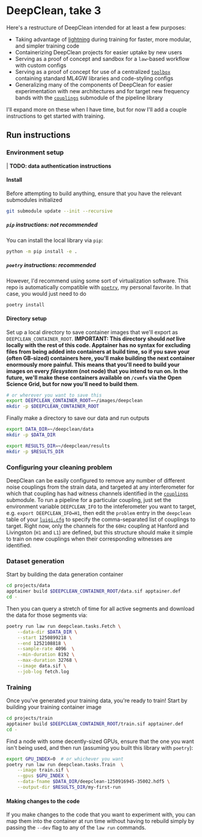 # DeepClean, take 3
Here's a restructure of DeepClean intended for at least a few purposes:
- Taking advantage of [lightning](https://lightning.ai/) during training for faster, more modular, and simpler training code
- Containerizing DeepClean projects for easier uptake by new users
- Serving as a proof of concept and sandbox for a `law`-based workflow with custom configs
- Serving as a proof of concept for use of a centralized [`toolbox`](./toolbox/) containing standard ML4GW libraries and code-styling configs
- Generalizing many of the components of DeepClean for easier experimentation with new architectures and for target new frequency bands with the [`couplings`](./deepclean/couplings) submodule of the pipeline library

I'll expand more on these when I have time, but for now I'll add a couple instructions to get started with training.

## Run instructions
### Environment setup
| **TODO: data authentication instructions**

#### Install
Before attempting to build anything, ensure that you have the relevant submodules initialized

```bash
git submodule update --init --recursive
```

##### `pip` instructions: not recommended
You can install the local library via `pip`:

```bash
python -m pip install -e .
```

##### `poetry` instructions: recommended
However, I'd recommend using some sort of virtualization software. This repo is automatically compatible with [`poetry`](https://python-poetry.org/), my personal favorite. In that case, you would just need to do

```bash
poetry install
```

#### Directory setup
Set up a local directory to save container images that we'll export as `DEEPCLEAN_CONTAINER_ROOT`.
**IMPORTANT: This directory should _not_ live locally with the rest of this code. Apptainer has no syntax for excluding files from being added into containers at build time, so if you save your (often GB-sized) containers here, you'll make building the next container enormously more painful. This means that you'll need to build your images on every _filesystem_ (not node) that you intend to run on. In the future, we'll make these containers available on `/cvmfs` via the Open Science Grid, but for now you'll need to build them**.

```bash
# or wherever you want to save this
export DEEPCLEAN_CONTAINER_ROOT=~/images/deepclean
mkdir -p $DEEPCLEAN_CONTAINER_ROOT
```

Finally make a directory to save our data and run outputs

```bash
export DATA_DIR=~/deepclean/data
mkdir -p $DATA_DIR

export RESULTS_DIR=~/deepclean/results
mkdir -p $RESULTS_DIR
```

### Configuring your cleaning problem
DeepClean can be easily configured to remove any number of different noise couplings from the strain data, and targeted at any interferometer for which that coupling has had witness channels identified in the [`couplings`](./deepclean/couplings) submodule.
To run a pipeline for a particular coupling, just set the environment variable `DEEPCLEAN_IFO` to the inteferometer you want to target, e.g. `export DEEPCLEAN_IFO=H1`, then edit the `problem` entry in the `deepclean` table of your [`luigi.cfg`](./luigi.cfg) to specify the comma-separated list of couplings to target.
Right now, only the channels for the `60Hz` coupling at Hanford and Livingston (`H1` and `L1`) are defined, but this structure should make it simple to train on new couplings when their corresponding witnesses are identified.

### Dataset generation
Start by building the data generation container

```bash
cd projects/data
apptainer build $DEEPCLEAN_CONTAINER_ROOT/data.sif apptainer.def
cd -
```

Then you can query a stretch of time for all active segments and download the data for those segments via:

```bash
poetry run law run deepclean.tasks.Fetch \
    --data-dir $DATA_DIR \
    --start 1250899218 \
    --end 1252108818 \
    --sample-rate 4096  \
    --min-duration 8192 \
    --max-duration 32768 \
    --image data.sif \
    --job-log fetch.log
```

### Training
Once you've generated your training data, you're ready to train! Start by building your training container image

```bash
cd projects/train
apptainer build $DEEPCLEAN_CONTAINER_ROOT/train.sif apptainer.def
cd -
```

Find a node with some decently-sized GPUs, ensure that the one you want isn't being used, and then run (assuming you built this library with `poetry`):

```bash
export GPU_INDEX=0  # or whichever you want
poetry run law run deepclean.tasks.Train  \
    --image train.sif \
    --gpus $GPU_INDEX \
    --data-fname $DATA_DIR/deepclean-1250916945-35002.hdf5 \
    --output-dir $RESULTS_DIR/my-first-run
```

#### Making changes to the code
If you make changes to the code that you want to experiment with, you can map them into the container at run time without having to rebuild simply by passing the `--dev` flag to any of the `law run` commands.
